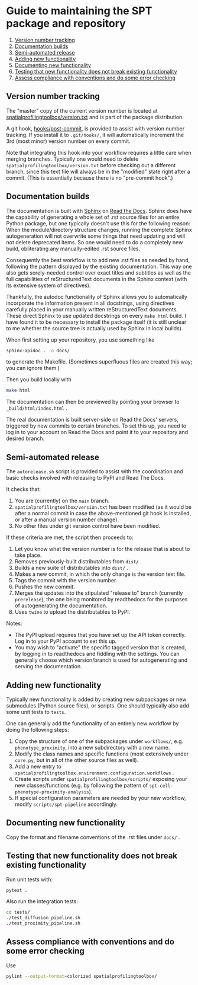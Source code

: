 Guide to maintaining the SPT package and repository
===================================================
1. [Version number tracking](#Version-number-tracking)
2. [Documentation builds](#Documentation-builds)
3. [Semi-automated release](#Semi-automated-release)
4. [Adding new functionality](#Adding-new-functionality)
5. [Documenting new functionality](#Documenting-new-functionality)
6. [Testing that new functionality does not break existing functionality](#Testing-that-new-functionality-does-not-break-existing-functionality)
7. [Assess compliance with conventions and do some error checking](#Assess-compliance-with-conventions-and-do-some-error-checking)

Version number tracking
-----------------------
The "master" copy of the current version number is located at [spatialprofilingtoolbox/version.txt](spatialprofilingtoolbox/version.txt) and is part of the package distribution.

A git hook, [hooks/post-commit](hooks/post-commit), is provided to assist with version number tracking. If you install it to `.git/hooks/`, it will automatically increment the 3rd (most minor) version number on every commit.

Note that integrating this hook into your workflow requires a little care when merging branches. Typically one would need to delete `spatialprofilingtoolbox/version.txt` before checking out a different branch, since this text file will always be in the "modified" state right after a commit. (This is essentially because there is no "pre-commit hook".)


Documentation builds
--------------------
The documentation is built with [Sphinx](https://www.sphinx-doc.org/en/master/) on [Read the Docs](readthedocs.org). Sphinx does have the capability of generating a whole set of .rst source files for an entire Python package, but one typically doesn't use this for the following reason: When the module/directory structure changes, running the complete Sphinx autogeneration will not overwrite some things that need updating and will not delete deprecated items. So one would need to do a completely new build, obliterating any manually-edited .rst source files.

Consequently the best workflow is to add new .rst files as needed by hand, following the pattern displayed by the existing documentation. This way one also gets sorely-needed control over exact titles and subtitles as well as the full capabilities of reStructuredText documents in the Sphinx context (with its extensive system of directives).

Thankfully, the autodoc functionality of Sphinx allows you to automatically incorporate the information present in all docstrings, using directives carefully placed in your manually written reStructuredText documents. These direct Sphinx to use updated docstrings on every `make html` build. I have found it to be necessary to install the package itself (it is still unclear to me whether the source tree is actually used by Sphinx in local builds).

When first setting up your repository, you use something like

```bash
sphinx-apidoc . -o docs/
```

to generate the Makefile. (Sometimes superfluous files are created this way; you can ignore them.)

Then you build locally with

```bash
make html
```

The documentation can then be previewed by pointing your browser to `_build/html/index.html` .

The real documentation is built server-side on Read the Docs' servers, triggered by new commits to certain branches. To set this up, you need to log in to your account on Read the Docs and point it to your repository and desired branch.


Semi-automated release
----------------------
The `autorelease.sh` script is provided to assist with the coordination and basic checks involved with releasing to PyPI and Read The Docs.

It checks that:

1. You are (currently) on the `main` branch.
2. `spatialprofilingtoolbox/version.txt` has been modified (as it would be after a normal commit in case the above-mentioned git hook is installed, or after a manual version number change).
3. No other files under git version control have been modified.

If these criteria are met, the script then proceeds to:

1. Let you know what the version number is for the release that is about to take place.
2. Removes previously-built distributables from `dist/` .
3. Builds a new suite of distributables into `dist/` .
4. Makes a new commit, in which the only change is the version text file.
5. Tags the commit with the version number.
6. Pushes the new commit.
7. Merges the updates into the stipulated "release to" branch (currently `prerelease`), the one being monitored by readthedocs for the purposes of autogenerating the documentation.
8. Uses `twine` to upload the distributables to PyPI.

Notes:
- The PyPI upload requires that you have set up the API token correctly. Log in to your PyPI account to set this up.
- You may wish to "activate" the specific tagged version that is created, by logging in to readthedocs and fiddling with the settings. You can generally choose which version/branch is used for autogenerating and serving the documentation.


Adding new functionality
------------------------
Typically new functionality is added by creating new subpackages or new submodules (Python source files), or scripts. One should typically also add some unit tests to `tests`.

One can generally add the functionality of an entirely new workflow by doing the following steps:

1. Copy the structure of one of the subpackages under `workflows/`, e.g. `phenotype_proximity`, into a new subdirectory with a new name.
2. Modify the class names and specific functions (most extensively under `core.py`, but in all of the other source files as well).
3. Add a new entry to `spatialprofilingtoolbox.environment.configuration.workflows` .
4. Create scripts under `spatialprofilingtoolbox/scripts/` exposing your new classes/functions (e.g. by following the pattern of `spt-cell-phenotype-proximity-analysis`).
5. If special configuration parameters are needed by your new workflow, modify `scripts/spt-pipeline` accordingly.


Documenting new functionality
-----------------------------
Copy the format and filename conventions of the .rst files under `docs/` .


Testing that new functionality does not break existing functionality
--------------------------------------------------------------------
Run unit tests with:

```bash
pytest .
```

Also run the integration tests:

```bash
cd tests/
./test_diffusion_pipeline.sh
./test_proximity_pipeline.sh
```


Assess compliance with conventions and do some error checking
-------------------------------------------------------------
Use

```bash
pylint --output-format=colorized spatialprofilingtoolbox/
```
